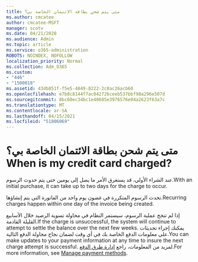 ```yaml
---
title: متى يتم شحن بطاقة الائتمان الخاصة بي؟
ms.author: cmcatee
author: cmcatee-MSFT
manager: scotv
ms.date: 04/21/2020
ms.audience: Admin
ms.topic: article
ms.service: o365-administration
ROBOTS: NOINDEX, NOFOLLOW
localization_priority: Normal
ms.collection: Adm_O365
ms.custom:
- "446"
- "1500018"
ms.assetid: 43db851f-f5e5-4849-8222-2c8ac26acb60
ms.openlocfilehash: e7b8c8144f7ac042726ceeb537bbf98a296e507d
ms.sourcegitcommit: 8bc60ec34bc1e40685e3976576e04a2623f63a7c
ms.translationtype: MT
ms.contentlocale: ar-SA
ms.lasthandoff: 04/15/2021
ms.locfileid: "51806069"
---
```

# <a name="when-is-my-credit-card-charged"></a><span data-ttu-id="4f9a0-102">متى يتم شحن بطاقة الائتمان الخاصة بي؟</span><span class="sxs-lookup"><span data-stu-id="4f9a0-102">When is my credit card charged?</span></span>

<span data-ttu-id="4f9a0-103">عند الشراء الأولي، قد يستغرق الأمر ما يصل إلى يومين حتى يتم حدوث الرسوم.</span><span class="sxs-lookup"><span data-stu-id="4f9a0-103">With an initial purchase, it can take up to two days for the charge to occur.</span></span>
  
<span data-ttu-id="4f9a0-104">تحدث الرسوم المتكررة في غضون يوم واحد من الفاتورة التي يتم إنشاؤها.</span><span class="sxs-lookup"><span data-stu-id="4f9a0-104">Recurring charges happen within one day of the invoice being created.</span></span>
  
<span data-ttu-id="4f9a0-105">إذا لم تنجح عملية الرسوم، سيستمر النظام في محاولة تسوية الرصيد خلال الأسابيع القليلة القادمة.</span><span class="sxs-lookup"><span data-stu-id="4f9a0-105">If the charge is unsuccessful, the system will continue to attempt to settle the balance over the next few weeks.</span></span> <span data-ttu-id="4f9a0-106">يمكنك إجراء تحديثات على معلومات الدفع الخاصة بك في أي وقت لضمان نجاح محاولة الدفع التالية.</span><span class="sxs-lookup"><span data-stu-id="4f9a0-106">You can make updates to your payment information at any time to insure the next charge attempt is successful.</span></span> <span data-ttu-id="4f9a0-107">لمزيد من المعلومات، راجع [إدارة طرق الدفع](https://docs.microsoft.com/microsoft-365/commerce/billing-and-payments/manage-payment-methods).</span><span class="sxs-lookup"><span data-stu-id="4f9a0-107">For more information, see [Manage payment methods](https://docs.microsoft.com/microsoft-365/commerce/billing-and-payments/manage-payment-methods).</span></span>